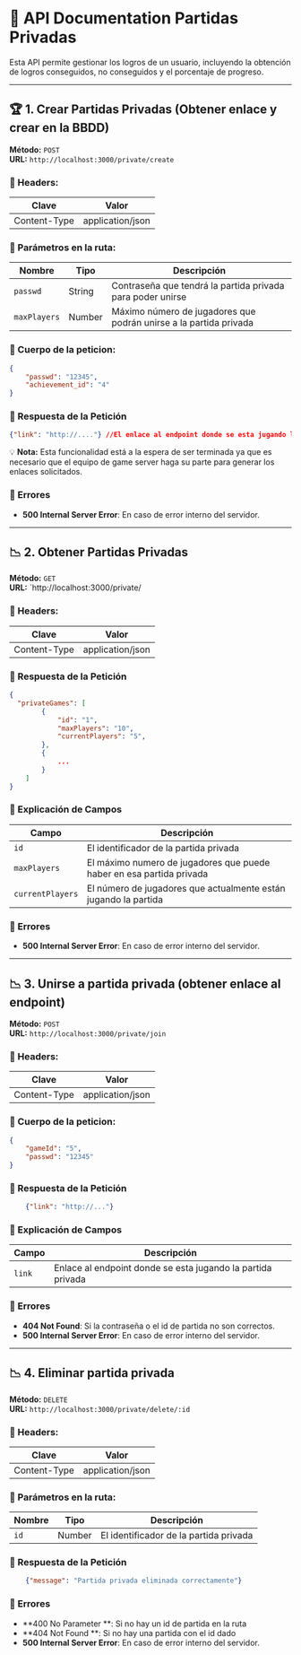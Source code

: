 # 📌 API Documentation Partidas Privadas

Esta API permite gestionar los logros de un usuario, incluyendo la obtención de logros conseguidos, no conseguidos y el porcentaje de progreso.

---
## 🏆 1. Crear Partidas Privadas (Obtener enlace y crear en la BBDD)
**Método:** `POST`  
**URL:** `http://localhost:3000/private/create`  

### 📌 Headers:
| Clave        | Valor               |
|-------------|--------------------|
| Content-Type | application/json  |

### 📌 Parámetros en la ruta:
| Nombre  | Tipo  | Descripción                                |
|---------|-------|--------------------------------------------|
| `passwd`    | String | Contraseña que tendrá la partida privada  para poder unirse|
| `maxPlayers` | Number | Máximo número de jugadores que podrán unirse a la partida privada |

### 📌 Cuerpo de la peticion:
~~~json
{
    "passwd": "12345",
    "achievement_id": "4"
}
~~~

### 📌 Respuesta de la Petición
~~~json
{"link": "http://...."} //El enlace al endpoint donde se esta jugando la partida privada.
~~~
💡 **Nota:** Esta funcionalidad está a la espera de ser terminada ya que es necesario que el equipo de game server haga su parte para generar los enlaces solicitados.

### 📌 Errores
- **500 Internal Server Error**: En caso de error interno del servidor.

---

## 📉 2. Obtener Partidas Privadas
**Método:** `GET`  
**URL:** `http://localhost:3000/private/

### 📌 Headers:
| Clave        | Valor               |
|-------------|--------------------|
| Content-Type | application/json  |

### 📌 Respuesta de la Petición
~~~json
{
  "privateGames": [
        {
            "id": "1",
            "maxPlayers": "10",
            "currentPlayers": "5",
        },
        {
            ...
        }
    ]
}
~~~

### 📌 Explicación de Campos
| Campo        | Descripción                               |
|-------------|------------------------------------------|
| `id`| El identificador de la partida privada|
| `maxPlayers`| El máximo numero de jugadores que puede haber en esa partida privada |
| `currentPlayers` | El número de jugadores que actualmente están jugando la partida |

### 📌 Errores
- **500 Internal Server Error**: En caso de error interno del servidor.

---

## 📉 3. Unirse a partida privada (obtener enlace al endpoint)
**Método:** `POST`  
**URL:** `http://localhost:3000/private/join`  

### 📌 Headers:
| Clave        | Valor               |
|-------------|--------------------|
| Content-Type | application/json  |

### 📌 Cuerpo de la peticion:
~~~json
{
    "gameId": "5",
    "passwd": "12345"
}
~~~

### 📌 Respuesta de la Petición
~~~json
    {"link": "http://..."}
~~~

### 📌 Explicación de Campos
| Campo        | Descripción                               |
|-------------|------------------------------------------|
| `link`| Enlace al endpoint donde se esta jugando la partida privada|

### 📌 Errores
- **404 Not Found**: Si la contraseña o el id de partida no son correctos.
- **500 Internal Server Error**: En caso de error interno del servidor.

---
## 📉 4. Eliminar partida privada
**Método:** `DELETE`  
**URL:** `http://localhost:3000/private/delete/:id`  

### 📌 Headers:
| Clave        | Valor               |
|-------------|--------------------|
| Content-Type | application/json  |

### 📌 Parámetros en la ruta:
| Nombre  | Tipo  | Descripción                                |
|---------|-------|--------------------------------------------|
| `id`    | Number | El identificador de la partida privada |


### 📌 Respuesta de la Petición
~~~json
    {"message": "Partida privada eliminada correctamente"}
~~~

### 📌 Errores
- **400 No Parameter **: Si no hay un id de partida en la ruta
- **404 Not Found **: Si no hay una partida con el id dado
- **500 Internal Server Error**: En caso de error interno del servidor.

